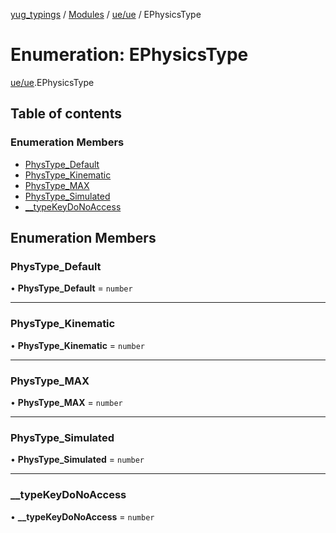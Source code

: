 [yug_typings](../README.md) / [Modules](../modules.md) / [ue/ue](../modules/ue_ue.md) / EPhysicsType

# Enumeration: EPhysicsType

[ue/ue](../modules/ue_ue.md).EPhysicsType

## Table of contents

### Enumeration Members

- [PhysType\_Default](ue_ue.EPhysicsType.md#phystype_default)
- [PhysType\_Kinematic](ue_ue.EPhysicsType.md#phystype_kinematic)
- [PhysType\_MAX](ue_ue.EPhysicsType.md#phystype_max)
- [PhysType\_Simulated](ue_ue.EPhysicsType.md#phystype_simulated)
- [\_\_typeKeyDoNoAccess](ue_ue.EPhysicsType.md#__typekeydonoaccess)

## Enumeration Members

### PhysType\_Default

• **PhysType\_Default** = `number`

___

### PhysType\_Kinematic

• **PhysType\_Kinematic** = `number`

___

### PhysType\_MAX

• **PhysType\_MAX** = `number`

___

### PhysType\_Simulated

• **PhysType\_Simulated** = `number`

___

### \_\_typeKeyDoNoAccess

• **\_\_typeKeyDoNoAccess** = `number`

